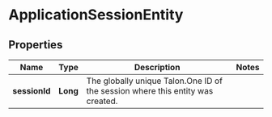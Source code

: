 

# ApplicationSessionEntity

## Properties

Name | Type | Description | Notes
------------ | ------------- | ------------- | -------------
**sessionId** | **Long** | The globally unique Talon.One ID of the session where this entity was created. | 




